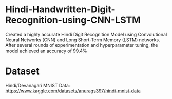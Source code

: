 # Hindi-Handwritten-Digit-Recognition-using-CNN-LSTM
Created a highly accurate Hindi Digit Recognition Model using Convolutional Neural Networks (CNN) and Long Short-Term Memory (LSTM) networks. After several rounds of experimentation and hyperparameter tuning, the model achieved an accuracy of 99.4%


# Dataset
Hindi/Devanagari MNIST Data: https://www.kaggle.com/datasets/anurags397/hindi-mnist-data

